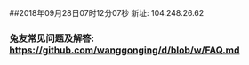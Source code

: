 ##2018年09月28日07时12分07秒 新址: 104.248.26.62
### 兔友常见问题及解答: https://github.com/wanggonging/d/blob/w/FAQ.md
